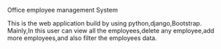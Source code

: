 Office employee management System

This is the web application build by using python,django,Bootstrap.
Mainly,In this user can view all the employees,delete any employee,add more employees,and also filter the employees data.
